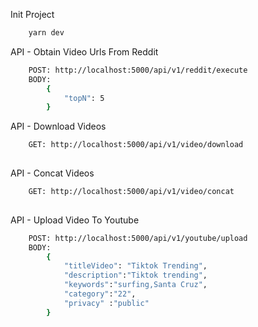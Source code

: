 Init Project
```sh
    yarn dev
```
API - Obtain Video Urls From Reddit
```sh
    POST: http://localhost:5000/api/v1/reddit/execute
    BODY:
        {
	        "topN": 5
        }
```
API - Download Videos
```sh
    GET: http://localhost:5000/api/v1/video/download
        
```

API - Concat Videos
```sh
    GET: http://localhost:5000/api/v1/video/concat
        
```

API - Upload Video To Youtube
```sh
    POST: http://localhost:5000/api/v1/youtube/upload
    BODY: 
        {
            "titleVideo": "Tiktok Trending",
            "description":"Tiktok trending",
            "keywords":"surfing,Santa Cruz",
            "category":"22",
            "privacy" :"public"
        }
        
```

